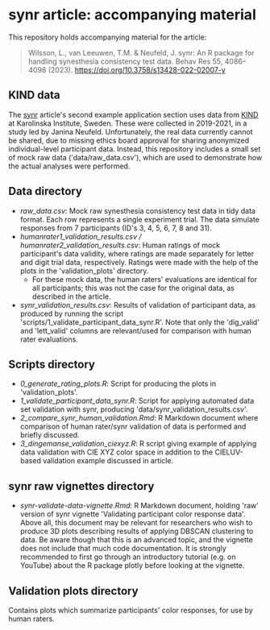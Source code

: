 # synr article: accompanying material

This repository holds accompanying material for the article:

> Wilsson, L., van Leeuwen, T.M. & Neufeld, J. synr: An R package for handling synesthesia consistency test data. Behav Res 55, 4086–4098 (2023). https://doi.org/10.3758/s13428-022-02007-y

## KIND data

The [synr](https://cran.r-project.org/web/packages/synr/index.html) article's second example application section uses data from [KIND](https://ki.se/en/kind/center-of-neurodevelopmental-disorders-at-karolinska-institutet-kind) at Karolinska Institute, Sweden. These were collected in 2019-2021, in a study led by Janina Neufeld. Unfortunately, the real data currently cannot be shared, due to missing ethics board approval for sharing anonymized individual-level participant data. Instead, this repository includes a small set of mock raw data ('data/raw_data.csv'), which are used to demonstrate how the actual analyses were performed.

## Data directory

- _raw_data.csv_: Mock raw synesthesia consistency test data in tidy data format. Each row represents a single experiment trial. The data simulate responses from 7 participants (ID's 3, 4, 5, 6, 7, 8 and 31).
- _humanrater1_validation_results.csv / humanrater2_validation_results.csv_: Human ratings of mock participant's data validity, where ratings are made separately for letter and digit trial data, respectively. Ratings were made with the help of the plots in the 'validation_plots' directory.
  - For these mock data, the human raters' evaluations are identical for all participants; this was not the case for the original data, as described in the article.
- _synr_validation_results.csv_: Results of validation of participant data, as produced by running the script 'scripts/1_validate_participant_data_synr.R'. Note that only the 'dig_valid' and 'lett_valid' columns are relevant/used for comparison with human rater evaluations.

## Scripts directory

- _0_generate_rating_plots.R_: Script for producing the plots in 'validation_plots'.
- _1_validate_participant_data_synr.R_: Script for applying automated data set validation with synr, producing 'data/synr_validation_results.csv'.
- _2_compare_synr_human_validation.Rmd_: R Markdown document where comparison of human rater/synr validation of data is performed and briefly discussed.
- _3_dingemanse_validation_ciexyz.R_: R script giving example of applying data validation with CIE XYZ color space in addition to the CIELUV-based validation example discussed in article.

## synr raw vignettes directory

- _synr-validate-data-vignette.Rmd_: R Markdown document, holding 'raw' version of synr vignette 'Validating participant color response data'. Above all, this document may be relevant for researchers who wish to produce 3D plots describing results of applying DBSCAN clustering to data. Be aware though that this is an advanced topic, and the vignette does not include that much code documentation. It is strongly recommended to first go through an introductory tutorial (e.g. on YouTube) about the R package plotly before looking at the vignette.

## Validation plots directory

Contains plots which summarize participants' color responses, for use by human raters.
